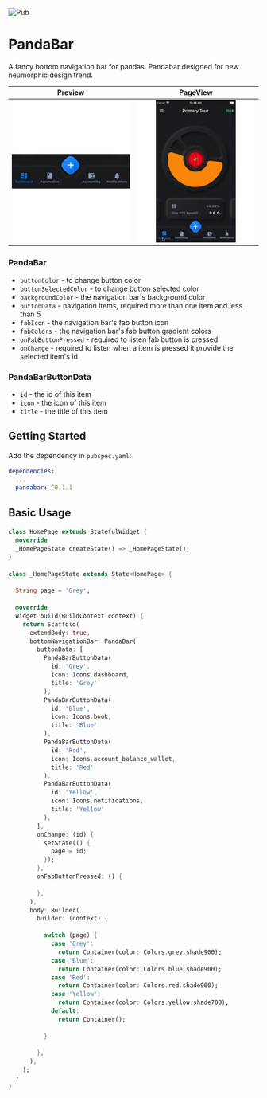 ![Pub](https://img.shields.io/pub/v/pandabar) 


# PandaBar

A fancy bottom navigation bar for pandas. Pandabar designed for new neumorphic design trend.

| Preview | PageView |
|---------|----------|
|![BottomNavBar Gif](navbar.gif "BottomNavBar") | ![Fix Gif](screen.gif "Fix") |

### PandaBar
- `buttonColor` - to change button color
- `buttonSelectedColor` - to change button selected color
- `backgroundColor` - the navigation bar's background color
- `buttonData` - navigation items, required more than one item and less than 5
- `fabIcon` - the navigation bar's fab button icon
- `fabColors` - the navigation bar's fab button gradient colors
- `onFabButtonPressed` - required to listen fab button is pressed
- `onChange` - required to listen when a item is pressed it provide the selected item's id

### PandaBarButtonData
- `id` - the id of this item
- `icon` - the icon of this item
- `title` - the title of this item

## Getting Started

Add the dependency in `pubspec.yaml`:

```yaml
dependencies:
  ...
  pandabar: ^0.1.1
```

## Basic Usage

```dart
class HomePage extends StatefulWidget {
  @override
  _HomePageState createState() => _HomePageState();
}

class _HomePageState extends State<HomePage> {

  String page = 'Grey';

  @override
  Widget build(BuildContext context) {
    return Scaffold(
      extendBody: true,
      bottomNavigationBar: PandaBar(
        buttonData: [
          PandaBarButtonData(
            id: 'Grey',
            icon: Icons.dashboard,
            title: 'Grey'
          ),
          PandaBarButtonData(
            id: 'Blue',
            icon: Icons.book,
            title: 'Blue'
          ),
          PandaBarButtonData(
            id: 'Red',
            icon: Icons.account_balance_wallet,
            title: 'Red'
          ),
          PandaBarButtonData(
            id: 'Yellow',
            icon: Icons.notifications,
            title: 'Yellow'
          ),
        ],
        onChange: (id) {
          setState(() {
            page = id;
          });
        },
        onFabButtonPressed: () {

        },
      ),
      body: Builder(
        builder: (context) {

          switch (page) {
            case 'Grey':
              return Container(color: Colors.grey.shade900);
            case 'Blue':
              return Container(color: Colors.blue.shade900);
            case 'Red':
              return Container(color: Colors.red.shade900);
            case 'Yellow':
              return Container(color: Colors.yellow.shade700);
            default:
              return Container();
              
          }

        },
      ),
    );
  }
}
```
